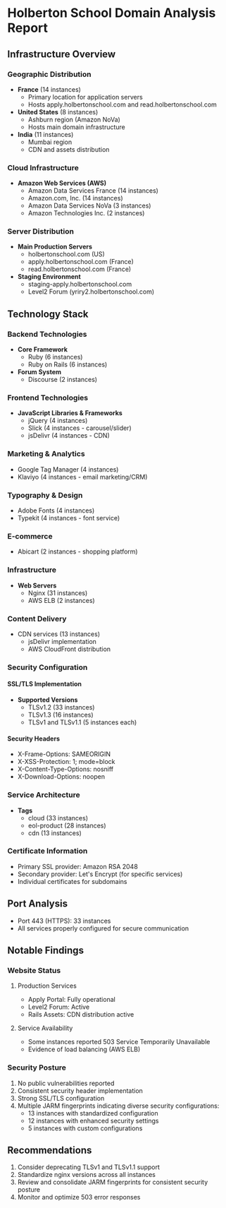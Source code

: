 # Holberton School Domain Analysis Report

## Infrastructure Overview

### Geographic Distribution
- **France** (14 instances)
  - Primary location for application servers
  - Hosts apply.holbertonschool.com and read.holbertonschool.com
- **United States** (8 instances)
  - Ashburn region (Amazon NoVa)
  - Hosts main domain infrastructure
- **India** (11 instances)
  - Mumbai region
  - CDN and assets distribution

### Cloud Infrastructure
- **Amazon Web Services (AWS)**
  - Amazon Data Services France (14 instances)
  - Amazon.com, Inc. (14 instances)
  - Amazon Data Services NoVa (3 instances)
  - Amazon Technologies Inc. (2 instances)

### Server Distribution
- **Main Production Servers**
  - holbertonschool.com (US)
  - apply.holbertonschool.com (France)
  - read.holbertonschool.com (France)
- **Staging Environment**
  - staging-apply.holbertonschool.com
  - Level2 Forum (yriry2.holbertonschool.com)

## Technology Stack

### Backend Technologies
- **Core Framework**
  - Ruby (6 instances)
  - Ruby on Rails (6 instances)
- **Forum System**
  - Discourse (2 instances)

### Frontend Technologies
- **JavaScript Libraries & Frameworks**
  - jQuery (4 instances)
  - Slick (4 instances - carousel/slider)
  - jsDelivr (4 instances - CDN)

### Marketing & Analytics
- Google Tag Manager (4 instances)
- Klaviyo (4 instances - email marketing/CRM)

### Typography & Design
- Adobe Fonts (4 instances)
- Typekit (4 instances - font service)

### E-commerce
- Abicart (2 instances - shopping platform)

### Infrastructure
- **Web Servers**
  - Nginx (31 instances)
  - AWS ELB (2 instances)

### Content Delivery
- CDN services (13 instances)
  - jsDelivr implementation
  - AWS CloudFront distribution

### Security Configuration

#### SSL/TLS Implementation
- **Supported Versions**
  - TLSv1.2 (33 instances)
  - TLSv1.3 (16 instances)
  - TLSv1 and TLSv1.1 (5 instances each)

#### Security Headers
- X-Frame-Options: SAMEORIGIN
- X-XSS-Protection: 1; mode=block
- X-Content-Type-Options: nosniff
- X-Download-Options: noopen

### Service Architecture
- **Tags**
  - cloud (33 instances)
  - eol-product (28 instances)
  - cdn (13 instances)

### Certificate Information
- Primary SSL provider: Amazon RSA 2048
- Secondary provider: Let's Encrypt (for specific services)
- Individual certificates for subdomains

## Port Analysis
- Port 443 (HTTPS): 33 instances
- All services properly configured for secure communication

## Notable Findings

### Website Status
1. Production Services
   - Apply Portal: Fully operational
   - Level2 Forum: Active
   - Rails Assets: CDN distribution active

2. Service Availability
   - Some instances reported 503 Service Temporarily Unavailable
   - Evidence of load balancing (AWS ELB)

### Security Posture
1. No public vulnerabilities reported
2. Consistent security header implementation
3. Strong SSL/TLS configuration
4. Multiple JARM fingerprints indicating diverse security configurations:
   - 13 instances with standardized configuration
   - 12 instances with enhanced security settings
   - 5 instances with custom configurations

## Recommendations
1. Consider deprecating TLSv1 and TLSv1.1 support
2. Standardize nginx versions across all instances
3. Review and consolidate JARM fingerprints for consistent security posture
4. Monitor and optimize 503 error responses
